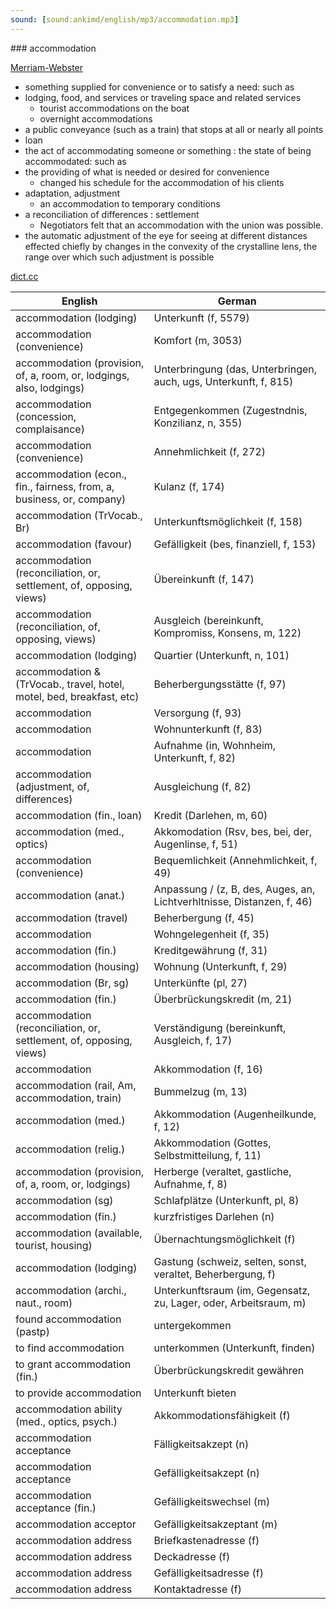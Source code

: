 ```yaml
---
sound: [sound:ankimd/english/mp3/accommodation.mp3]
---
```


\### accommodation

[Merriam-Webster](https://www.merriam-webster.com/dictionary/accommodation)

- something supplied for convenience or to satisfy a need: such as
- lodging, food, and services or traveling space and related services
    - tourist accommodations on the boat
    - overnight accommodations
- a public conveyance (such as a train) that stops at all or nearly all points
- loan
- the act of accommodating someone or something : the state of being accommodated: such as
- the providing of what is needed or desired for convenience
    - changed his schedule for the accommodation of his clients
- adaptation, adjustment
    - an accommodation to temporary conditions
- a reconciliation of differences : settlement
    - Negotiators felt that an accommodation with the union was possible.
- the automatic adjustment of the eye for seeing at different distances effected chiefly by changes in the convexity of the crystalline lens, the range over which such adjustment is possible

[dict.cc](https://www.dict.cc/accommodation)

| English        | German       |
| -------------- | ------------ |
| accommodation (lodging) | Unterkunft (f, 5579) |
| accommodation (convenience) | Komfort (m, 3053) |
| accommodation (provision, of, a, room, or, lodgings, also, lodgings) | Unterbringung (das, Unterbringen, auch, ugs, Unterkunft, f, 815) |
| accommodation (concession, complaisance) | Entgegenkommen (Zugestndnis, Konzilianz, n, 355) |
| accommodation (convenience) | Annehmlichkeit (f, 272) |
| accommodation (econ., fin., fairness, from, a, business, or, company) | Kulanz (f, 174) |
| accommodation (TrVocab., Br) | Unterkunftsmöglichkeit (f, 158) |
| accommodation (favour) | Gefälligkeit (bes, finanziell, f, 153) |
| accommodation (reconciliation, or, settlement, of, opposing, views) | Übereinkunft (f, 147) |
| accommodation (reconciliation, of, opposing, views) | Ausgleich (bereinkunft, Kompromiss, Konsens, m, 122) |
| accommodation (lodging) | Quartier (Unterkunft, n, 101) |
| accommodation & (TrVocab., travel, hotel, motel, bed, breakfast, etc) | Beherbergungsstätte (f, 97) |
| accommodation | Versorgung (f, 93) |
| accommodation | Wohnunterkunft (f, 83) |
| accommodation | Aufnahme (in, Wohnheim, Unterkunft, f, 82) |
| accommodation (adjustment, of, differences) | Ausgleichung (f, 82) |
| accommodation (fin., loan) | Kredit (Darlehen, m, 60) |
| accommodation (med., optics) | Akkomodation (Rsv, bes, bei, der, Augenlinse, f, 51) |
| accommodation (convenience) | Bequemlichkeit (Annehmlichkeit, f, 49) |
| accommodation (anat.) | Anpassung / (z, B, des, Auges, an, Lichtverhltnisse, Distanzen, f, 46) |
| accommodation (travel) | Beherbergung (f, 45) |
| accommodation | Wohngelegenheit (f, 35) |
| accommodation (fin.) | Kreditgewährung (f, 31) |
| accommodation (housing) | Wohnung (Unterkunft, f, 29) |
| accommodation (Br, sg) | Unterkünfte (pl, 27) |
| accommodation (fin.) | Überbrückungskredit (m, 21) |
| accommodation (reconciliation, or, settlement, of, opposing, views) | Verständigung (bereinkunft, Ausgleich, f, 17) |
| accommodation | Akkommodation (f, 16) |
| accommodation (rail, Am, accommodation, train) | Bummelzug (m, 13) |
| accommodation (med.) | Akkommodation (Augenheilkunde, f, 12) |
| accommodation (relig.) | Akkommodation (Gottes, Selbstmitteilung, f, 11) |
| accommodation (provision, of, a, room, or, lodgings) | Herberge (veraltet, gastliche, Aufnahme, f, 8) |
| accommodation (sg) | Schlafplätze (Unterkunft, pl, 8) |
| accommodation (fin.) | kurzfristiges Darlehen (n) |
| accommodation (available, tourist, housing) | Übernachtungsmöglichkeit (f) |
| accommodation (lodging) | Gastung (schweiz, selten, sonst, veraltet, Beherbergung, f) |
| accommodation (archi., naut., room) | Unterkunftsraum (im, Gegensatz, zu, Lager, oder, Arbeitsraum, m) |
| found accommodation (pastp) | untergekommen |
| to find accommodation | unterkommen (Unterkunft, finden) |
| to grant accommodation (fin.) | Überbrückungskredit gewähren |
| to provide accommodation | Unterkunft bieten |
| accommodation ability (med., optics, psych.) | Akkommodationsfähigkeit (f) |
| accommodation acceptance | Fälligkeitsakzept (n) |
| accommodation acceptance | Gefälligkeitsakzept (n) |
| accommodation acceptance (fin.) | Gefälligkeitswechsel (m) |
| accommodation acceptor | Gefälligkeitsakzeptant (m) |
| accommodation address | Briefkastenadresse (f) |
| accommodation address | Deckadresse (f) |
| accommodation address | Gefälligkeitsadresse (f) |
| accommodation address | Kontaktadresse (f) |
